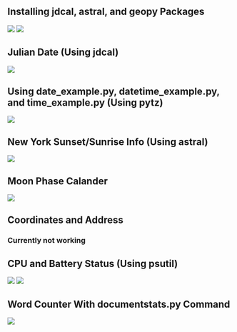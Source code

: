 ## Installing jdcal, astral, and geopy Packages

![](https://github.com/AnthonySigona/EE332/assets/117102220/8ca2f00f-6e91-4d47-adb5-ae9beedcc05b)
![](https://github.com/AnthonySigona/EE332/assets/117102220/a568fc97-a223-461e-ab17-559ebcc6af61)

## Julian Date (Using jdcal)

![](https://github.com/AnthonySigona/EE332/assets/117102220/da1add52-8d27-4f8b-80b0-b982aefe1698)

## Using date_example.py, datetime_example.py, and time_example.py (Using pytz)

![](https://github.com/AnthonySigona/EE332/assets/117102220/b3682f26-487c-4dcf-8831-1908c5ff0843)

## New York Sunset/Sunrise Info (Using astral)

![](https://github.com/AnthonySigona/EE332/assets/117102220/5c769e17-53d3-4512-8a26-5ddc3adeffd2)

## Moon Phase Calander

![](https://github.com/AnthonySigona/EE332/assets/117102220/a05e7a30-7f80-439e-ad02-9c312dcf7f64)

## Coordinates and Address

### Currently not working

## CPU and Battery Status (Using psutil)

![](https://github.com/AnthonySigona/EE332/assets/117102220/05517ba3-38fe-4955-aac5-7de0e467f9c7)
![](https://github.com/AnthonySigona/EE332/assets/117102220/1ea7a799-ba99-42ee-84f8-9cb8635cee83)

## Word Counter With documentstats.py Command

![](https://github.com/AnthonySigona/EE332/assets/117102220/66889657-346d-4c0c-a43d-d0a341d129db)











